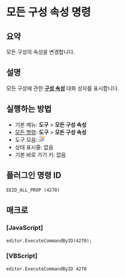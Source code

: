 # 모든 구성 속성 명령

## 요약

모든 구성의 속성을 변경합니다.

## 설명

모든 구성에 관한 **[구성 속성](../../dlg/properties/index)** 대화 상자를 표시합니다.

## 실행하는 방법

- 기본 메뉴: **도구** \> **모든 구성 속성**
- [모든 명령](all_commands): **도구** >
**모든 구성 속성**
- 도구 모음: ![](../../images/allproperties.png)
- 상태 표시줄: 없음
- 기본 바로 가기 키: 없음

## 플러그인 명령 ID

```
EEID_ALL_PROP (4270)
```

## 매크로

### \[JavaScript\]

```
editor.ExecuteCommandByID(4270);
```

### \[VBScript\]

```
editor.ExecuteCommandByID 4270
```
